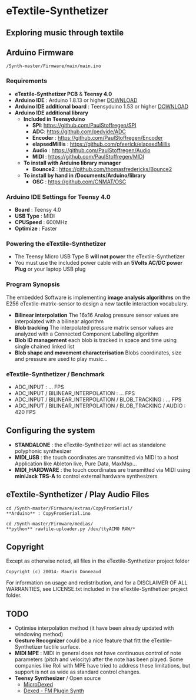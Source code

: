 # eTextile-Synthetizer
## Exploring music through textile

## Arduino Firmware
    /Synth-master/Firmware/main/main.ino
 
### Requirements
- **eTextile-Synthetizer PCB** & **Teensy 4.0**
- **Arduino IDE** : Arduino 1.8.13 or higher [DOWNLOAD](https://www.arduino.cc/en/Main/Software)
- **Arduino IDE additional board** : Teensyduino 1.53 or higher [DOWNLOAD](https://www.pjrc.com/teensy/teensyduino.html)
- **Arduino IDE additional library**
  - **Included in Teensyduino**
    - **SPI**: https://github.com/PaulStoffregen/SPI
    - **ADC**: https://github.com/pedvide/ADC
    - **Encoder** : https://github.com/PaulStoffregen/Encoder 
    - **elapsedMillis** : https://github.com/pfeerick/elapsedMillis
    - **Audio** : https://github.com/PaulStoffregen/Audio
    - **MIDI** : https://github.com/PaulStoffregen/MIDI
  - **To install with Arduino library manager**
    - **Bounce2** : https://github.com/thomasfredericks/Bounce2
  - **To install by hand in /Documents/Arduino/library**
    - **OSC** : https://github.com/CNMAT/OSC

### Arduino IDE Settings for Teensy 4.0
- **Board** :     Teensy 4.0
- **USB Type** :  MIDI
- **CPUSpeed** :  600MHz
- **Optimize** :  Faster

### Powering the eTextile-Synthetizer
- The Teensy Micro USB Type B **will not power** the eTextile-Synthetizer
- You must use the included power cable with an **5Volts AC/DC power Plug** or your laptop USB plug

### Program Synopsis
The embedded Software is implementing **image analysis algorithms** on the E256 eTextile-matrix-sensor to design a new tactile interaction vocabulary.
- **Bilinear interpolation** The 16x16 Analog pressure sensor values are interpolated with a bilinear algorithm
- **Blob tracking** The interpolated pressure matrix sensor values are analyzed with a Connected Component Labelling algorithm
- **Blob ID management** each blob is tracked in space and time using single chained linked list
- **Blob shape and movement characterisation** Blobs coordinates, size and pressure are used to play music...

### eTextile-Synthetizer / Benchmark
  - ADC_INPUT : ... FPS
  - ADC_INPUT / BILINEAR_INTERPOLATION : ... FPS
  - ADC_INPUT / BILINEAR_INTERPOLATION / BLOB_TRACKING : ... FPS
  - ADC_INPUT / BILINEAR_INTERPOLATION / BLOB_TRACKING / AUDIO : 420 FPS

## Configuring the system
  - **STANDALONE** : the eTextile-Synthetizer will act as standalone polyphonic synthesizer
  - **MIDI_USB** : the touch coordinates are transmitted via MIDI to a host Application like Ableton live, Pure Data, MaxMsp...
  - **MIDI_HARDWARE** : the touch coordinates are transmitted via MIDI using **miniJack TRS-A** to control external hardware synthesizers

## eTextile-Synthetizer / Play Audio Files

    cd /Synth-master/Firmware/extras/CopyFromSerial/
    **Arduino** : CopyFromSerial.ino 
    
    cd /Synth-master/Firmware/medias/
    **python** rawfile-uploader.py /dev/ttyACM0 RAW/*

## Copyright
Except as otherwise noted, all files in the eTextile-Synthetizer project folder

    Copyright (c) 20014- Maurin Donneaud

For information on usage and redistribution, and for a DISCLAIMER OF ALL
WARRANTIES, see LICENSE.txt included in the eTextile-Synthetizer project folder.

## TODO
- Optimise interpolation method (it have been already updated with windowing method)
- **Gesture Recognizer** could be a nice feature that fitt the eTextile-Synthetizer tactile surface.
- **MIDI MPE** : MIDI in general does not have continuous control of note parameters (pitch and velocity) after the note has been played. Some companies like Roli with MPE have tried to address these limitations, but support is not as wide as standard control changes.
- **Teensy Synthesizer** / Open source
    - [MicroDexed](https://www.parasitstudio.de/)
    - [Dexed - FM Plugin Synth](https://github.com/asb2m10/dexed)
